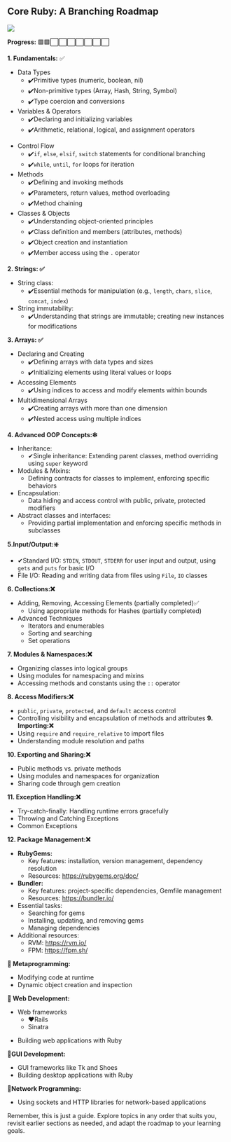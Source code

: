 ## Core Ruby: A Branching Roadmap
[![](https://skillicons.dev/icons?i=ruby)](https://skillicons.dev)

**Progress:** 🟩🟩⬜⬜⬜⬜⬜⬜⬜

**1. Fundamentals:**  ✅

- Data Types 
    * ✔️Primitive types (numeric, boolean, nil) 
    * ✔️Non-primitive types (Array, Hash, String, Symbol) 
    * ✔️Type coercion and conversions 
- Variables & Operators 
    * ✔️Declaring and initializing variables
    * ✔️Arithmetic, relational, logical, and assignment operators 
* Control Flow 
    * ✔️`if`, `else`, `elsif`, `switch` statements for conditional branching 
    * ✔️`while`, `until`, `for` loops for iteration 
* Methods 
    * ✔️Defining and invoking methods 
    * ✔️Parameters, return values, method overloading 
    * ✔️Method chaining 
* Classes & Objects 
    * ✔️Understanding object-oriented principles 
    * ✔️Class definition and members (attributes, methods) 
    * ✔️Object creation and instantiation 
    * ✔️Member access using the `.` operator 

**2. Strings: ✅**
-  String class: 
    * ✔️Essential methods for manipulation (e.g., `length`, `chars`, `slice`, `concat`, `index`) 
-  String immutability: 
    * ✔️Understanding that strings are immutable; creating new instances for modifications 

**3. Arrays: ✅**
-  Declaring and Creating 
    * ✔️Defining arrays with data types and sizes 
    * ✔️Initializing elements using literal values or loops
-  Accessing Elements 
    * ✔️Using indices to access and modify elements within bounds 
-  Multidimensional Arrays 
    * ✔️Creating arrays with more than one dimension 
    * ✔️Nested access using multiple indices 


**4. Advanced OOP Concepts:❇**

- Inheritance: 
    * ✔Single inheritance: Extending parent classes, method overriding using `super` keyword
- Modules & Mixins: 
    * Defining contracts for classes to implement, enforcing specific behaviors
- Encapsulation: 
    * Data hiding and access control with public, private, protected modifiers
- Abstract classes and interfaces: 
    * Providing partial implementation and enforcing specific methods in subclasses

**5.Input/Output:❇️**
* ✔Standard I/O: `STDIN`, `STDOUT`, `STDERR` for user input and output, using `gets` and `puts` for basic I/O
* File I/O: Reading and writing data from files using `File`, `IO` classes

**6. Collections:❌**

* Adding, Removing, Accessing Elements (partially completed)✅
    * Using appropriate methods for Hashes (partially completed)
* Advanced Techniques
    * Iterators and enumerables
    * Sorting and searching
    * Set operations

**7. Modules & Namespaces:❌**
* Organizing classes into logical groups
* Using modules for namespacing and mixins
* Accessing methods and constants using the `::` operator

**8. Access Modifiers:❌**
* `public`, `private`, `protected`, and `default` access control
* Controlling visibility and encapsulation of methods and attributes
**9. Importing:❌**
* Using `require` and `require_relative` to import files
* Understanding module resolution and paths

**10. Exporting and Sharing:❌**
* Public methods vs. private methods
* Using modules and namespaces for organization
* Sharing code through gem creation

**11. Exception Handling:❌**

* Try-catch-finally: Handling runtime errors gracefully
* Throwing and Catching Exceptions
* Common Exceptions


**12. Package Management:❌**
- **RubyGems:**
    * Key features: installation, version management, dependency resolution
    * Resources: https://rubygems.org/doc/
- **Bundler:**
    * Key features: project-specific dependencies, Gemfile management
    * Resources: https://bundler.io/
-  Essential tasks:
    * Searching for gems
    * Installing, updating, and removing gems
    * Managing dependencies
-  Additional resources:
    * RVM: https://rvm.io/
    * FPM: https://fpm.sh/



**🔭 Metaprogramming:**

* Modifying code at runtime
* Dynamic object creation and inspection

**🔭 Web Development:**

- Web frameworks  
    * ❤️Rails 
    * Sinatra
* Building web applications with Ruby

**🔭GUI Development:**

* GUI frameworks like Tk and Shoes
* Building desktop applications with Ruby

**🔭Network Programming:**

* Using sockets and HTTP libraries for network-based applications

Remember, this is just a guide. Explore topics in any order that suits you, revisit earlier sections as needed, and adapt the roadmap to your learning goals.
